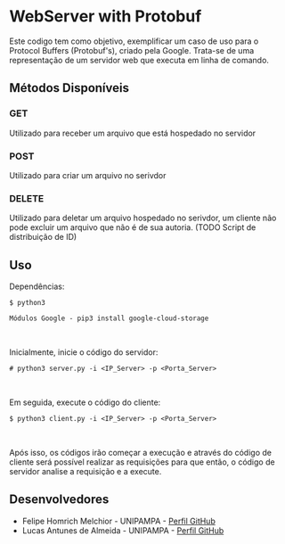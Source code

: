 # WebServer with Protobuf

Este codigo tem como objetivo, exemplificar um caso de uso para o Protocol Buffers (Protobuf's), criado pela Google.
Trata-se de uma representação de um servidor web que executa em linha de comando.

## Métodos Disponíveis
### GET
Utilizado para receber um arquivo que está hospedado no servidor
### POST
Utilizado para criar um arquivo no serivdor
### DELETE
Utilizado para deletar um arquivo hospedado no serivdor, um cliente não pode excluir um arquivo que não é de sua autoria. (TODO Script de distribuição de ID)

## Uso
Dependências: <br>
```
$ python3
```

```
Módulos Google - pip3 install google-cloud-storage
```

<br>

Inicialmente, inicie o código do servidor: <br>
```
# python3 server.py -i <IP_Server> -p <Porta_Server>
```

<br>

Em seguida, execute o código do cliente: <br>
```
$ python3 client.py -i <IP_Server> -p <Porta_Server>
```

<br>

Após isso, os códigos irão começar a execução e através do código de cliente será possível realizar as requisições para que então, o código de servidor analise a requisição e a execute.

## Desenvolvedores

* Felipe Homrich Melchior - UNIPAMPA - [Perfil GitHub](https://github.com/homdreen) <br>
* Lucas Antunes de Almeida - UNIPAMPA - [Perfil 
GitHub](https://github.com/LucasAntunesdeAlmeida) <br>
